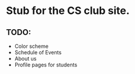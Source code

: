 
<h1>Stub for the CS club site.</h1>


<h2>TODO:</h2>

<ul>
<li>Color scheme</li>
<li>Schedule of Events</li>
<li>About us</li>
<li>Profile pages for students</li>
</ul>

